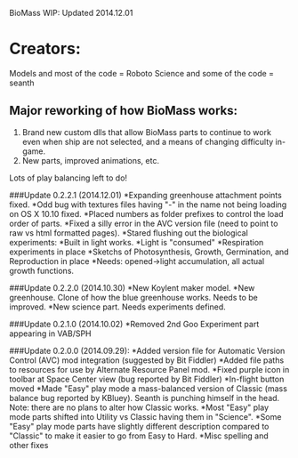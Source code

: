 BioMass WIP: Updated 2014.12.01

Creators:
=========

Models and most of the code = Roboto
Science and some of the code = seanth

Major reworking of how BioMass works:
-------------------------------------

1. Brand new custom dlls that allow BioMass parts to continue to work even when ship are not selected, and a means of changing difficulty in-game.
2. New parts, improved animations, etc.

Lots of play balancing left to do!

###Update 0.2.2.1 (2014.12.01)
	*Expanding greenhouse attachment points fixed.
	*Odd bug with textures files having "-" in the name not being loading on OS X 10.10 fixed.
	*Placed numbers as folder prefixes to control the load order of parts.
	*Fixed a silly error in the AVC version file (need to point to raw vs html formatted pages).
	*Stared flushing out the biological experiments:
		*Built in light works.
		*Light is "consumed"
		*Respiration experiments in place
		*Sketchs of Photosynthesis, Growth, Germination, and Reproduction in place
		*Needs: opened->light accumulation, all actual growth functions.

###Update 0.2.2.0 (2014.10.30)
    *New Koylent maker model. 
    *New greenhouse. Clone of how the blue greenhouse works. Needs to be improved.
    *New science part. Needs experiments defined.

###Update 0.2.1.0 (2014.10.02)
	*Removed 2nd Goo Experiment part appearing in VAB/SPH

###Update 0.2.0.0 (2014.09.29):
	*Added version file for Automatic Version Control (AVC) mod integration (suggested by Bit Fiddler)
	*Added file paths to resources for use by Alternate Resource Panel mod.
	*Fixed purple icon in toolbar at Space Center view (bug reported by Bit Fiddler)
    *In-flight button moved
	*Made "Easy" play mode a mass-balanced version of Classic (mass balance bug reported by KBluey). Seanth is punching himself in the head. Note: there are no plans to alter how Classic works.
	*Most "Easy" play mode parts shifted into Utility vs Classic having them in "Science".
	*Some "Easy" play mode parts have slightly different description compared to "Classic" to make it easier to go from Easy to Hard.
    *Misc spelling and other fixes

    
